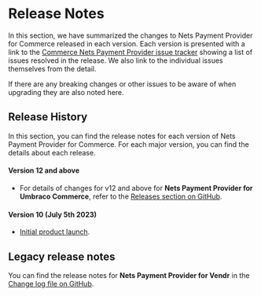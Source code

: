 # Release Notes

In this section, we have summarized the changes to Nets Payment Provider for Commerce released in each version. Each version is presented with a link to the [Commerce Nets Payment Provider issue tracker](https://github.com/umbraco/Umbraco.Commerce.PaymentProviders.Nets/issues) showing a list of issues resolved in the release. We also link to the individual issues themselves from the detail.

If there are any breaking changes or other issues to be aware of when upgrading they are also noted here.

## Release History

In this section, you can find the release notes for each version of Nets Payment Provider for Commerce. For each major version, you can find the details about each release.

#### Version 12 and above

* For details of changes for v12 and above for **Nets Payment Provider for Umbraco Commerce**, refer to the [Releases section on GitHub](https://github.com/umbraco/Umbraco.Commerce.PaymentProviders.Nets/releases).&#x20;

#### Version 10 **(July 5th 2023)**

* [Initial product launch](https://umbraco.com/blog/umbraco-commerce-release/).

## Legacy release notes

You can find the release notes for **Nets Payment Provider for Vendr** in the [Change log file on GitHub](../../changelog-archive/nets.md).
